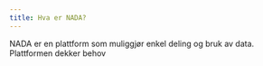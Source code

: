 ```yaml
---
title: Hva er NADA?
---
```

NADA er en plattform som muliggjør enkel deling og bruk av data.
Plattformen dekker behov 